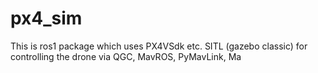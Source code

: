 # px4_sim
This is ros1 package which uses PX4VSdk etc. SITL (gazebo classic) for controlling the drone via QGC, MavROS, PyMavLink, Ma
